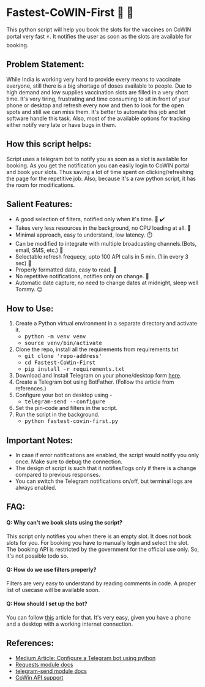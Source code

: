 # Fastest-CoWIN-First :syringe: :rocket:
This python script will help you book the slots for the vaccines on CoWIN portal very fast :zap:. It notifies the user as soon as the slots are available for booking.

## Problem Statement:
While India is working very hard to provide every means to vaccinate everyone, still there is a big shortage of doses available to people. Due to high demand and low supplies vaccination slots are filled in a very short time. It's very tiring, frustrating and time consuming to sit in front of your phone or desktop and refresh every now and then to look for the open spots and still we can miss them. It's better to automate this job and let software handle this task. Also, most of the available options for tracking either notify very late or have bugs in them.

## How this script helps:
Script uses a telegram bot to notify you as soon as a slot is available for booking. As you get the notification you can easily login to CoWIN portal and book your slots. Thus saving a lot of time spent on clicking/refreshing the page for the repetitive job. Also, because it's a raw python script, it has the room for modifications.


## Salient Features:
- A good selection of filters, notified only when it's time. :vibration_mode: :heavy_check_mark:
- Takes very less resources in the background, no CPU loading at all. :battery:
- Minimal approach, easy to understand, low latency. :stopwatch:
- Can be modified to integrate with multiple broadcasting channels.(Bots, email, SMS, etc.) :speech_balloon:
- Selectable refresh frequecy, upto 100 API calls in 5 min. (1 in every 3 sec) :repeat:
- Properly formatted data, easy to read. :page_with_curl:
- No repetitive notifications, notifies only on change. :calling:
- Automatic date capture, no need to change dates at midnight, sleep well Tommy. :relieved:


## How to Use:

1. Create a Python virtual environment in a separate directory and activate it.
	* <kbd>python -m venv venv</kbd>
	* <kbd>source venv/bin/activate</kbd>
2. Clone the repo, install all the requirements from requirements.txt
	* <kbd>git clone 'repo-address'</kbd>
	* <kbd>cd Fastest-CoWin-First</kbd> 
	* <kbd>pip install -r requirements.txt</kbd>
3. Download and Install Telegram on your phone/desktop form [here](https://telegram.org/).
4. Create a Telegram bot using BotFather. (Follow the article from references.)
5. Configure your bot on desktop using - 
	* <kbd>telegram-send --configure</kbd>
6. Set the pin-code and filters in the script.
7. Run the script in the background.
	* <kbd>python fastest-covin-first.py</kbd>

## Important Notes:

* In case if error notifications are enabled, the script would notify you only once. Make sure to debug the connection.
* The design of script is such that it notifies/logs only if there is a change compared to previous responses.
* You can switch the Telegram notifications on/off, but terminal logs are always enabled.

## FAQ:

#### Q: Why can't we book slots using the script?
This script only notifies you when there is an empty slot. It does not book slots for you. For booking you have to manually login and select the slot. The booking API is restricted by the government for the official use only. So, it's not possible todo so.

#### Q: How do we use filters properly?
Filters are very easy to understand by reading comments in code. A proper list of usecase will be available soon.

#### Q: How should I set up the bot?
You can follow [this](https://medium.com/@robertbracco1/how-to-write-a-telegram-bot-to-send-messages-with-python-bcdf45d0a580) article for that. It's very easy, given you have a phone and a desktop with a working internet connection.

## References:

- [Medium Article: Configure a Telegram bot using python](https://medium.com/@robertbracco1/how-to-write-a-telegram-bot-to-send-messages-with-python-bcdf45d0a580)
- [Requests module docs](https://pypi.org/project/requests/)
- [telegram-send module docs](https://pypi.org/project/telegram-send/)
- [CoWin API support](https://apisetu.gov.in/public/marketplace/api/cowin)
